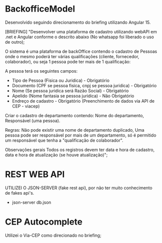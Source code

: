 # BackofficeModel

Desenvolvido seguindo direcionamento do briefing utilizando Angular 15. 

[BRIEFING]
"Desenvolver uma plataforma de cadastro utilizando webAPI em .net e Angular conforme o descrito abaixo (No whatsapp foi liberado o uso de outro);

O sistema é uma plataforma de backOffice contendo o cadastro de Pessoas onde o mesmo poderá ter várias qualificações (cliente, fornecedor, colaborador), 
ou seja 1 pessoa pode ter mais de 1 qualificação:

 A pessoa terá os seguintes campos:
 - Tipo de Pessoa (Fisica ou Juridica) - Obrigatório 
 - Documento (CPF se pessoa fisica, cnpj se pessoa juridica) - Obrigatório 
 - Nome (Se pessoa juridica será Razão Social) - Obrigatório 
 - Apelido (Nome fantasia se pessoa juridica) - Não Obrigatório 
 - Endreço de cadastro - Obrigatório (Preenchimento de dados via API de CEP - viacep) 

Criar o cadastro de departamento contendo:
 Nome do departamento, Responsável (uma pessoa). 
 
Regras:
 Não pode existir uma nome de departamento duplicado, 
 Uma pessoa pode ser responsável por mais de um departamento, só é permitido um responsável que tenha a "qualificação de colaborador". 

Observações gerais
Todos os registros devem ter data e hora de cadastro, data e hora de atualização (se houve atualização)";
 
# REST WEB API

UTILIZEI O JSON-SERVER (fake rest api), por não ter muito conhecimento de fakes api's.

- json-server db.json 

# CEP Autocomplete 

Utilizei o Via-CEP como direcionado no briefing;
